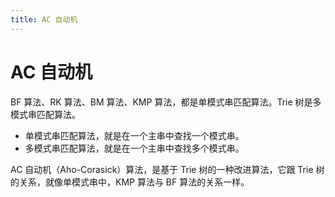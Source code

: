 ```yaml
---
title: AC 自动机
---
```


# AC 自动机
BF 算法、RK 算法、BM 算法、KMP 算法，都是单模式串匹配算法。Trie 树是多模式串匹配算法。

- 单模式串匹配算法，就是在一个主串中查找一个模式串。
- 多模式串匹配算法，就是在一个主串中查找多个模式串。

AC 自动机（Aho-Corasick）算法，是基于 Trie 树的一种改进算法，它跟 Trie 树的关系，就像单模式串中，KMP 
算法与 BF 算法的关系一样。